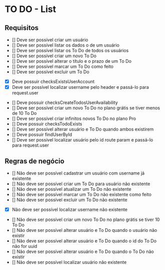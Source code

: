 # TO DO - List

## Requisitos

- [] Deve ser possível criar um usuário
- [] Deve ser possível listar os dados o de um usuário
- [] Deve ser possível listar os To Do de todos os usuários
- [] Deve ser possível criar um novo To Do
- [] Deve ser possível alterar o título e o prazo de um To Do
- [] Deve ser possível marcar um To Do como feito
- [] Deve ser possível excluir um To Do
- [x] Deve possuir checksExistsUserAccount
- [x] Deve ser possível localizar username pelo header e passá-lo para request.user
- [] Deve possuir checksCreateTodosUserAvailability
- [] Deve ser possível criar um novo To Do no plano grátis se tiver menos de 10 To Do
- [] Deve ser possível criar infinitos novos To Do no plano Pro
- [] Deve possuir checksTodoExists
- [] Deve ser possível alterar usuário e To Do quando ambos existirem
- [] Deve possuir findUserById
- [] Deve ser possível localizar usuário pelo id route param e passá-lo para request.user

## Regras de negócio

- [] Não deve ser possível cadastrar um usuário com username já existente
- [] Não deve ser possível criar um To Do para usuário não existente
- [] Não deve ser possível atualizar um To Do não existente
- [] Não deve ser possível marcar um To Do não existente como feito
- [] Não deve ser possível excluir um To Do não existente
- [x] Não deve ser possível localizar username não existente
- [] Não deve ser possível criar um novo To Do no plano grátis se tiver 10 To Do
- [] Não deve ser possível alterar usuário e To Do quando o usuário não existir
- [] Não deve ser possível alterar usuário e To Do quando o id do To Do não for uuid
- [] Não deve ser possível alterar usuário e To Do quando o To Do não existir
- [] Não deve ser possível localizar usuário não existente
